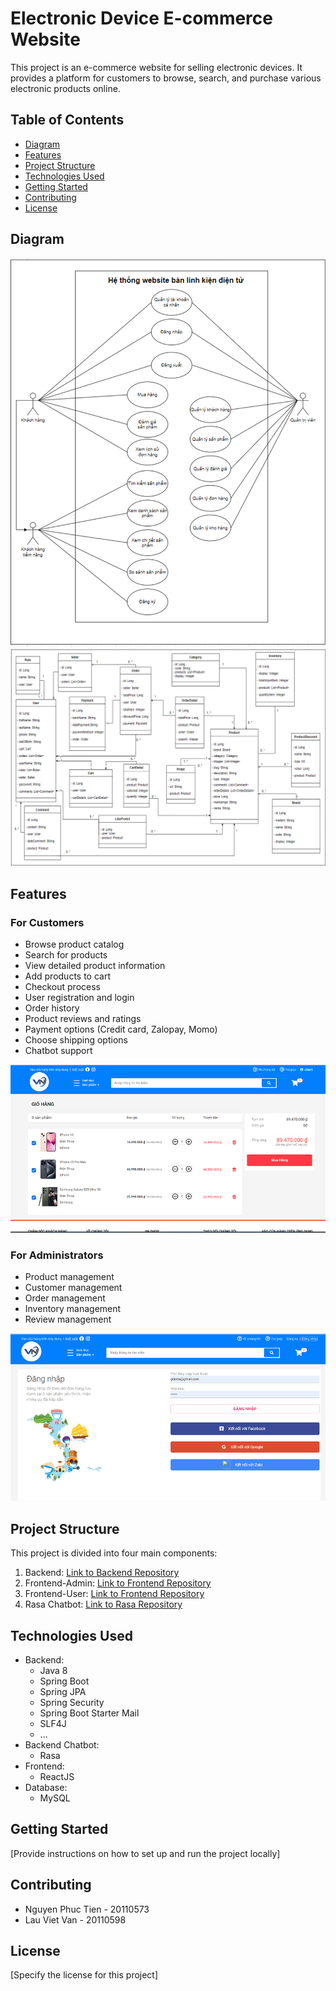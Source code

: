 # Electronic Device E-commerce Website

This project is an e-commerce website for selling electronic devices. It provides a platform for customers to browse, search, and purchase various electronic products online.


## Table of Contents

- [Diagram](#diagram)
- [Features](#features)
- [Project Structure](#project-structure)
- [Technologies Used](#technologies-used)
- [Getting Started](#getting-started)
- [Contributing](#contributing)
- [License](#license)

## Diagram

![Use Case Diagram](images/image.png)
![Class Diagram](images/class-diagram.png)

## Features

### For Customers

- Browse product catalog
- Search for products
- View detailed product information
- Add products to cart
- Checkout process
- User registration and login
- Order history
- Product reviews and ratings
- Payment options (Credit card, Zalopay, Momo)
- Choose shipping options
- Chatbot support

![Customer Features](images/visual1.png)

### For Administrators

- Product management
- Customer management
- Order management
- Inventory management
- Review management

![Admin Features](images/visual2.png)

## Project Structure

This project is divided into four main components:

1. Backend: [Link to Backend Repository](https://github.com/nguyenphuctien4865/Ecommerce_server)
2. Frontend-Admin: [Link to Frontend Repository](https://github.com/UTE-Ecommerce-Chatbot/Ecommerce_admin)
3. Frontend-User: [Link to Frontend Repository](https://github.com/UTE-Ecommerce-Chatbot/Ecommerce_client)
4. Rasa Chatbot: [Link to Rasa Repository](https://github.com/UTE-Ecommerce-Chatbot/Ecommerce_Chatbot)

## Technologies Used

- Backend:
  - Java 8
  - Spring Boot
  - Spring JPA
  - Spring Security
  - Spring Boot Starter Mail
  - SLF4J
  - ...
- Backend Chatbot:
  - Rasa
- Frontend:
  - ReactJS
- Database:
  - MySQL

## Getting Started

[Provide instructions on how to set up and run the project locally]

## Contributing

- Nguyen Phuc Tien - 20110573
- Lau Viet Van - 20110598

## License

[Specify the license for this project]
